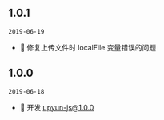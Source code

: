 ## 1.0.1

`2019-06-19`

- 🐞 修复上传文件时 localFile 变量错误的问题

## 1.0.0

`2019-06-18`

- 🌟 开发 upyun-js@1.0.0